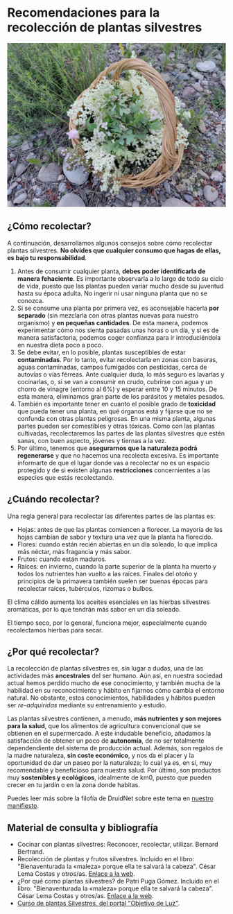 # Recomendaciones para la recolección de plantas silvestres

![Una cesta repleta de diferentes flores silvestres recién recolectadas](../images/gatherer_basket.webp)

## ¿Cómo recolectar?
A continuación, desarrollamos algunos consejos sobre cómo recolectar plantas silvestres. **No olvides que cualquier consumo que hagas de ellas, es bajo tu responsabilidad**.

1. Antes de consumir cualquier planta, **debes poder identificarla de manera fehaciente**. Es importante observarla a lo largo de todo su ciclo de vida, puesto que las plantas pueden variar mucho desde su juventud hasta su época adulta. No ingerir ni usar ninguna planta que no se conozca.
2. Si se consume una planta por primera vez, es aconsejable hacerla **por separado** (sin mezclarla con otras plantas nuevas para nuestro organismo) y **en pequeñas cantidades**. De esta manera, podemos experimentar cómo nos sienta pasadas unas horas o un día, y si es de manera satisfactoria, podemos coger confianza para ir introduciéndola en nuestra dieta poco a poco.
3. Se debe evitar, en lo posible, plantas susceptibles de estar **contaminadas**. Por lo tanto, evitar recolectarla en zonas con basuras, aguas contaminadas, campos fumigados con pesticidas, cerca de autovías o vías férreas. Ante cualquier duda, lo más seguro es lavarlas y cocinarlas, o, si se van a consumir en crudo, cubrirse con agua y un chorro de vinagre (entorno al 6%) y esperar entre 10 y 15 minutos. De esta manera, eliminamos gran parte de los parásitos y metales pesados.
4. También es importante tener en cuanto el posible grado de **toxicidad** que pueda tener una planta, en qué órganos está y fijarse que no se confunda con otras plantas peligrosas. En una misma planta, algunas partes pueden ser comestibles y otras tóxicas. Como con las plantas cultivadas, recolectaremos las partes de las plantas silvestres que estén sanas, con buen aspecto, jóvenes y tiernas a la vez.
5. Por último, tenemos que **asegurarnos que la naturaleza podrá regenerarse** y que no hacemos una recolecta excesiva. Es importante informarte de que el lugar donde vas a recolectar no es un espacio protegido y de si existen algunas **restricciones** concernientes a las especies que estás recolectando.

## ¿Cuándo recolectar?
Una regla general para recolectar las diferentes partes de las plantas es:
* Hojas: antes de que las plantas comiencen a florecer. La mayoría de  las hojas cambian de sabor y textura una vez que la planta ha florecido.
* Flores: cuando están recién abiertas en un día soleado, lo que  implica más néctar, más fragancia y más sabor.
* Frutos: cuando están maduros.
* Raíces: en invierno, cuando la parte superior de la planta ha muerto y todos los nutrientes han vuelto a las raíces. Finales del otoño y principios de la primavera también suelen ser buenas épocas para recolectar raíces, tubérculos, rizomas o bulbos.

El clima cálido aumenta los aceites esenciales en las hierbas silvestres
aromáticas, por lo que tendrán más sabor en un día soleado.

El tiempo seco, por lo general, funciona mejor, especialmente cuando
recolectamos hierbas para secar.


## ¿Por qué recolectar?
La recolección de plantas silvestres es, sin lugar a dudas, una de las actividades más **ancestrales** del ser humano.
Aún así, en nuestra sociedad actual hemos perdido mucho de ese conocimiento, y también mucha de la habilidad en su reconocimiento y hábito en fijarnos cómo cambia el entorno natural.
No obstante, estos conocimientos, habilidades y hábitos pueden ser _re-adquiridas_ mediante su entrenamiento y estudio.

Las plantas silvestres contienen, a menudo, **más nutrientes y son mejores para la salud**, que los alimentos de agricultura convencional que se obtienen en el supermercado.
A este indudable beneficio, añadamos la satisfacción de obtener un poco de **autonomía**, de no ser totalmente dependendiente del sistema de producción actual. 
Además, son regalos de la madre naturaleza, **sin coste económico**, y nos da el placer y la oportunidad de dar un paseo por la naturaleza; lo cual ya es, en sí, muy recomendable y beneficioso para nuestra salud.
Por último, son productos muy **sostenibles y ecológicos**, idealmente de km0, puesto que pueden crecer en tu jardín o en la zona donde habitas.

Puedes leer más sobre la filofía de DruidNet sobre este tema en [nuestro manifiesto](https://druidnet.es/manifiesto/).

## Material de consulta y bibliografía
- Cocinar con plantas silvestres: Reconocer, recolectar, utilizar. Bernard Bertrand.
- Recolección de plantas y frutos silvestres. Incluido en el libro: "Bienaventurada la «maleza» porque ella te salvará la cabeza". César Lema Costas y otros/as. [Enlace a la web](https://bienaventuradalamaleza.blogspot.com/).
- ¿Por qué como plantas silvestres? de Patri Puga Gómez. Incluido en el libro: "Bienaventurada la «maleza» porque ella te salvará la cabeza". César Lema Costas y otros/as. [Enlace a la web](https://bienaventuradalamaleza.blogspot.com/).
- [Curso de plantas Silvestres, del portal "Objetivo de Luz"](https://academia-objetivo-de-luz.thinkific.com/courses/introplantassilvestres).



